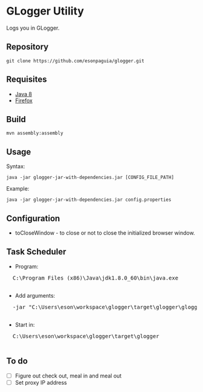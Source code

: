 # GLogger Utility

Logs you in GLogger.


## Repository

```
git clone https://github.com/esonpaguia/glogger.git
```


## Requisites

  * [Java 8](http://www.oracle.com/technetwork/java/javase/downloads/index.html)
  * [Firefox](https://www.mozilla.org/en-US/firefox/new/)



## Build

```
mvn assembly:assembly
```


## Usage

Syntax:
```
java -jar glogger-jar-with-dependencies.jar [CONFIG_FILE_PATH]
```

Example: 
```
java -jar glogger-jar-with-dependencies.jar config.properties
```


## Configuration

  * toCloseWindow - to close or not to close the initialized browser window. 


## Task Scheduler

  * Program: 
  <pre>
  C:\Program Files (x86)\Java\jdk1.8.0_60\bin\java.exe
  </pre>
  * Add arguments: 
  <pre>
  -jar "C:\Users\eson\workspace\glogger\target\glogger\glogger.jar" "C:\Users\eson\workspace\glogger\target\glogger\config.properties"
  </pre>
  * Start in: 
  <pre>
  C:\Users\eson\workspace\glogger\target\glogger
  </pre>


## To do

- [ ] Figure out check out, meal in and meal out
- [ ] Set proxy IP address
